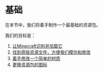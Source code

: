 # 基础

在本节中，我们将着手制作一个最基础的资源包。

我们的目标是：

1. [让Minecraft识别并加载它](pack.mcmeta.md)
2. [找到原版资源文件，方便我们模仿和修改](vanilla-resources.md)
3. [着手修改一个简单的材质](normal-textures.md)
4. [更换资源包的图标](icon.md)

<br/><br/><Vssue/>